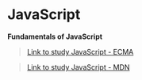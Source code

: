 # JavaScript 

**Fundamentals of JavaScript**


> [Link to study JavaScript - ECMA](https://ecma-international.org/publications-and-standards/standards/ecma-262/)


> [Link to study JavaScript - MDN](https://developer.mozilla.org/en-US/docs/Web/JavaScript)



